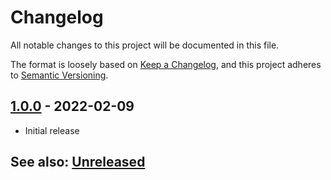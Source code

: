 # Changelog
All notable changes to this project will be documented in this file.

The format is loosely based on [Keep a Changelog](https://keepachangelog.com/en/1.0.0/),
and this project adheres to [Semantic Versioning](https://semver.org/spec/v2.0.0.html).

##  [1.0.0] - 2022-02-09
- Initial release

## See also: [Unreleased]

[Unreleased]: https://github.com/itamarcu/AlternativeRotation/compare/1.0.0...HEAD
[1.0.0]: https://github.com/itamarcu/AlternativeRotation/compare/0.2.0...1.0.0
